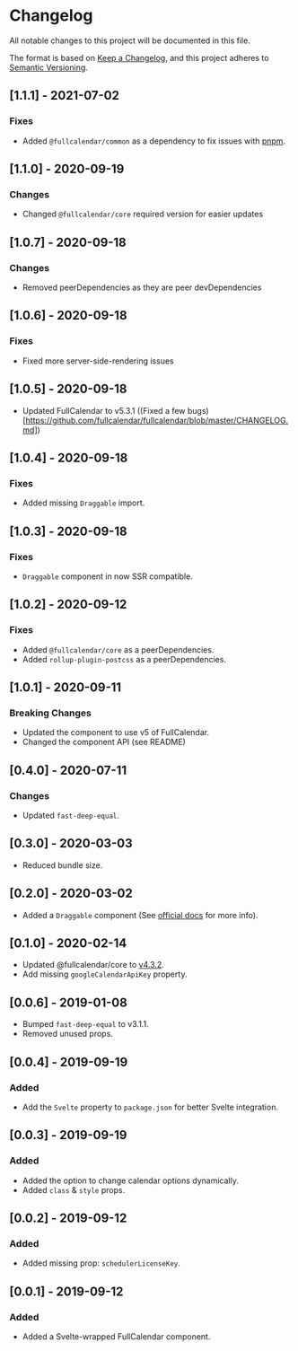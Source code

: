 # Changelog

All notable changes to this project will be documented in this file.

The format is based on [Keep a Changelog](https://keepachangelog.com/en/1.0.0/),
and this project adheres to [Semantic Versioning](https://semver.org/spec/v2.0.0.html).

## [1.1.1] - 2021-07-02

### Fixes

-   Added `@fullcalendar/common` as a dependency to fix issues with [pnpm](https://pnpm.io).

## [1.1.0] - 2020-09-19

### Changes

-   Changed `@fullcalendar/core` required version for easier updates

## [1.0.7] - 2020-09-18

### Changes

-   Removed peerDependencies as they are peer devDependencies

## [1.0.6] - 2020-09-18

### Fixes

-   Fixed more server-side-rendering issues

## [1.0.5] - 2020-09-18

-   Updated FullCalendar to v5.3.1 ((Fixed a few bugs)[https://github.com/fullcalendar/fullcalendar/blob/master/CHANGELOG.md])

## [1.0.4] - 2020-09-18

### Fixes

-   Added missing `Draggable` import.

## [1.0.3] - 2020-09-18

### Fixes

-   `Draggable` component in now SSR compatible.

## [1.0.2] - 2020-09-12

### Fixes

-   Added `@fullcalendar/core` as a peerDependencies.
-   Added `rollup-plugin-postcss` as a peerDependencies.

## [1.0.1] - 2020-09-11

### Breaking Changes

-   Updated the component to use v5 of FullCalendar.
-   Changed the component API (see README)

## [0.4.0] - 2020-07-11

### Changes

-   Updated `fast-deep-equal`.

## [0.3.0] - 2020-03-03

-   Reduced bundle size.

## [0.2.0] - 2020-03-02

-   Added a `Draggable` component (See [official docs](https://fullcalendar.io/docs/external-dragging) for more info).

## [0.1.0] - 2020-02-14

-   Updated @fullcalendar/core to [v4.3.2](https://github.com/fullcalendar/fullcalendar/blob/master/CHANGELOG.md#v432-2020-02-11).
-   Add missing `googleCalendarApiKey` property.

## [0.0.6] - 2019-01-08

-   Bumped `fast-deep-equal` to v3.1.1.
-   Removed unused props.

## [0.0.4] - 2019-09-19

### Added

-   Add the `Svelte` property to `package.json` for better Svelte integration.

## [0.0.3] - 2019-09-19

### Added

-   Added the option to change calendar options dynamically.
-   Added `class` & `style` props.

## [0.0.2] - 2019-09-12

### Added

-   Added missing prop: `schedulerLicenseKey`.

## [0.0.1] - 2019-09-12

### Added

-   Added a Svelte-wrapped FullCalendar component.

